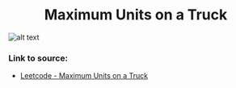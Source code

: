 <h1 align="center">Maximum Units on a Truck</h1>

![alt text](https://images2.imgbox.com/d6/5f/whKcWa12_o.png?raw=true)

### Link to source: 
- <a href="https://leetcode.com/problems/maximum-units-on-a-truck/">Leetcode - Maximum Units on a Truck</a>
